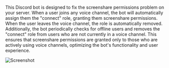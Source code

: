 This Discord bot is designed to fix the screenshare permissions problem on your server. When a user joins any voice channel, the bot will automatically assign them the "connect" role, granting them screenshare permissions. When the user leaves the voice channel, the role is automatically removed. Additionally, the bot periodically checks for offline users and removes the "connect" role from users who are not currently in a voice channel. This ensures that screenshare permissions are granted only to those who are actively using voice channels, optimizing the bot's functionality and user experience.




![Screenshot](https://cdn.discordapp.com/attachments/1136224937460387932/1136229007931740190/image.png)
